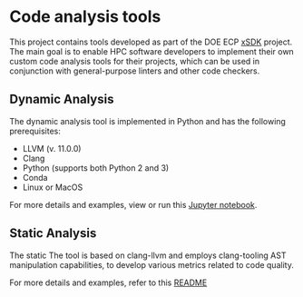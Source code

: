 # Code analysis tools

This project contains tools developed as part of the DOE ECP [xSDK](https://xsdk.info/) project. 
The main goal is to enable HPC software developers to implement their own custom code 
analysis tools for their projects, which can be used in conjunction with general-purpose 
linters and other code checkers.

## Dynamic Analysis

The dynamic analysis tool is implemented in Python and has the following prerequisites: 

* LLVM (v. 11.0.0)
* Clang
* Python (supports both Python 2 and 3)
* Conda
* Linux or MacOS

For more details and examples, view or run this [Jupyter notebook](./dynamic/Dynamic_analysis.ipynb).

## Static Analysis

The static  The tool is based on clang-llvm and employs clang-tooling AST manipulation capabilities,
to develop various metrics related to code quality.

For more details and examples, refer to this [README](./static/README.md)